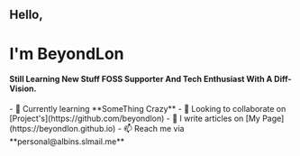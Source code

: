 <h2>Hello,</h2>
<h1>I'm BeyondLon</h1>
<h4>Still Learning New Stuff FOSS Supporter And Tech Enthusiast With A Diff- Vision.</h4>
- 🌱 Currently learning **SomeThing Crazy**
- 🔭 Looking to collaborate on [Project's](https://github.com/beyondlon)
- 📝 I write articles on [My Page](https://beyondlon.github.io)
- 📫 Reach me via **personal@albins.slmail.me**



